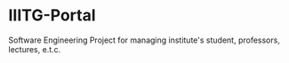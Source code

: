 # IIITG-Portal
Software Engineering Project for managing institute's student, professors, lectures, e.t.c.
